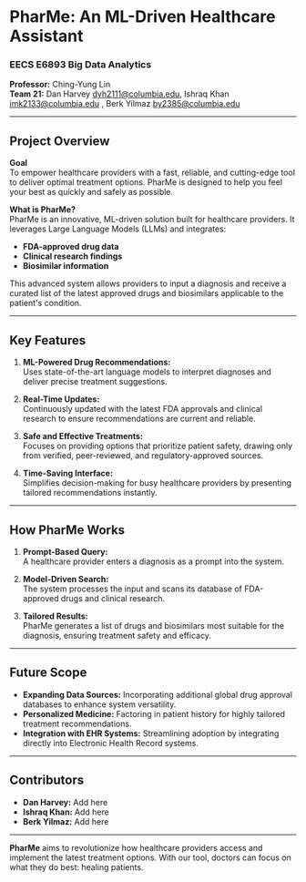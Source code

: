 # PharMe: An ML-Driven Healthcare Assistant  

### **EECS E6893 Big Data Analytics**  
**Professor:** Ching-Yung Lin  
**Team 21:** Dan Harvey dyh2111@columbia.edu, Ishraq Khan imk2133@columbia.edu , Berk Yilmaz by2385@columbia.edu

---

## **Project Overview**  

**Goal**  
To empower healthcare providers with a fast, reliable, and cutting-edge tool to deliver optimal treatment options. PharMe is designed to help you feel your best as quickly and safely as possible.  

**What is PharMe?**  
PharMe is an innovative, ML-driven solution built for healthcare providers. It leverages Large Language Models (LLMs) and integrates:  
- **FDA-approved drug data**  
- **Clinical research findings**  
- **Biosimilar information**  

This advanced system allows providers to input a diagnosis and receive a curated list of the latest approved drugs and biosimilars applicable to the patient's condition.  

---

## **Key Features**  

1. **ML-Powered Drug Recommendations:**  
   Uses state-of-the-art language models to interpret diagnoses and deliver precise treatment suggestions.  

2. **Real-Time Updates:**  
   Continuously updated with the latest FDA approvals and clinical research to ensure recommendations are current and reliable.  

3. **Safe and Effective Treatments:**  
   Focuses on providing options that prioritize patient safety, drawing only from verified, peer-reviewed, and regulatory-approved sources.  

4. **Time-Saving Interface:**  
   Simplifies decision-making for busy healthcare providers by presenting tailored recommendations instantly.  

---

## **How PharMe Works**  

1. **Prompt-Based Query:**  
   A healthcare provider enters a diagnosis as a prompt into the system.  

2. **Model-Driven Search:**  
   The system processes the input and scans its database of FDA-approved drugs and clinical research.  

3. **Tailored Results:**  
   PharMe generates a list of drugs and biosimilars most suitable for the diagnosis, ensuring treatment safety and efficacy.  

---

## **Future Scope**  

- **Expanding Data Sources:** Incorporating additional global drug approval databases to enhance system versatility.  
- **Personalized Medicine:** Factoring in patient history for highly tailored treatment recommendations.  
- **Integration with EHR Systems:** Streamlining adoption by integrating directly into Electronic Health Record systems.  

---

## **Contributors**  

- **Dan Harvey:** Add here  
- **Ishraq Khan:** Add here
- **Berk Yilmaz:** Add here
---

**PharMe** aims to revolutionize how healthcare providers access and implement the latest treatment options. With our tool, doctors can focus on what they do best: healing patients.
